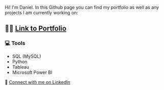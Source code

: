 Hi! I'm Daniel. In this Github page you can find my portfolio as well as any projects I am currently working on:

## 🧑‍💻 [Link to Portfolio](https://github.com/dzrela/Portfolio)

### 💻 Tools 
* SQL (MySQL)
* Python
* Tableau
* Microsoft Power BI

🛜 [Connect with me on LinkedIn](https://www.linkedin.com/in/dzrela/)



<!--
**dzrela/dzrela** is a ✨ _special_ ✨ repository because its `README.md` (this file) appears on your GitHub profile.

Here are some ideas to get you started:

- 🔭 I’m currently working on ...
- 🌱 I’m currently learning ...
- 👯 I’m looking to collaborate on ...
- 🤔 I’m looking for help with ...
- 💬 Ask me about ...
- 📫 How to reach me: ...
- 😄 Pronouns: ...
- ⚡ Fun fact: ...
-->
